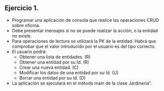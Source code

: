 ## Ejercicio 1.
* Programar una aplicación de consola que realice las operaciones CRUD sobre oficina.
* Debe presentar mensajes si no se puede realizar la acción, o la entidad no existe.
* Para operaciones de lectura se utilizará la PK de la entidad. Habrá que comprobar que el valor introducido por el 
usuario es del tipo correcto.
* El usuario podrá:
  * Obtener una lista de entidades. (R)
  * Obtener una entidad por su Id. (R)
  * Crear una nueva entidad. (C)
  * Modificar los datos de una entidad por su Id. (U)
  * Borrar una entidad por su Id. (D)
* La aplicación se ejecutará en el método main de la clase Jardineria".